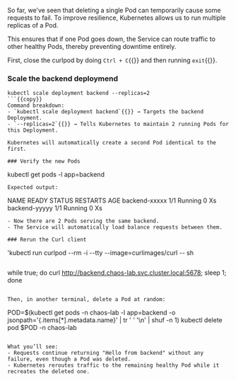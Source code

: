 
So far, we’ve seen that deleting a single Pod can temporarily cause some requests to fail. To improve resilience, Kubernetes allows us to run multiple replicas of a Pod.

This ensures that if one Pod goes down, the Service can route traffic to other healthy Pods, thereby preventing downtime entirely.

First, close the curlpod by doing `Ctrl + C`{{}} and then running `exit`{{}}.

### Scale the backend deploymend
```
kubectl scale deployment backend --replicas=2
```{{copy}}
Command breakdown:
- `kubectl scale deployment backend`{{}} → Targets the backend Deployment.
- `--replicas=2`{{}} → Tells Kubernetes to maintain 2 running Pods for this Deployment.

Kubernetes will automatically create a second Pod identical to the first.

### Verify the new Pods
```
kubectl get pods -l app=backend
```{{copy}}
Expected output:
```
NAME                            READY   STATUS    RESTARTS   AGE
backend-xxxxx                    1/1    Running       0      Xs
backend-yyyyy                    1/1    Running       0      Xs
```
- Now there are 2 Pods serving the same backend.
- The Service will automatically load balance requests between them.

### Rerun the Curl client

```
'kubectl run curlpod --rm -i --tty --image=curlimages/curl -- sh
```{{copy}}
```
while true; do curl http://backend.chaos-lab.svc.cluster.local:5678; sleep 1; done
```{{copy}}

Then, in another terminal, delete a Pod at random:
```
POD=$(kubectl get pods -n chaos-lab -l app=backend -o jsonpath='{.items[*].metadata.name}' | tr ' ' '\n' | shuf -n 1)
kubectl delete pod $POD -n chaos-lab
```{{copy}}

What you’ll see:
- Requests continue returning "Hello from backend" without any failure, even though a Pod was deleted.
- Kubernetes reroutes traffic to the remaining healthy Pod while it recreates the deleted one.
